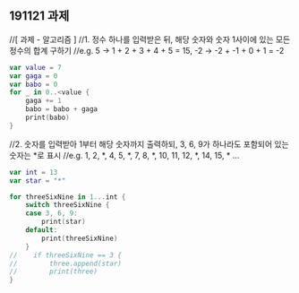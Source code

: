 ## 191121 과제

//[ 과제 - 알고리즘 ]
//1. 정수 하나를 입력받은 뒤, 해당 숫자와 숫자 1사이에 있는 모든 정수의 합계 구하기
//e.g.  5 -> 1 + 2 + 3 + 4 + 5 = 15,   -2 -> -2 + -1 + 0 + 1 = -2

```swift
var value = 7
var gaga = 0
var babo = 0
for _ in 0..<value {
    gaga += 1
    babo = babo + gaga
    print(babo)
}
```

//2. 숫자를 입력받아 1부터 해당 숫자까지 출력하되, 3, 6, 9가 하나라도 포함되어 있는 숫자는 *로 표시
//e.g.  1, 2, *, 4, 5, *, 7, 8, *, 10, 11, 12, *, 14, 15, * ...

```swift
var int = 13
var star = "*"

for threeSixNine in 1...int {
    switch threeSixNine {
    case 3, 6, 9:
        print(star)
    default:
        print(threeSixNine)
    }
//    if threeSixNine == 3 {
//        three.append(star)
//        print(three)
}
```
